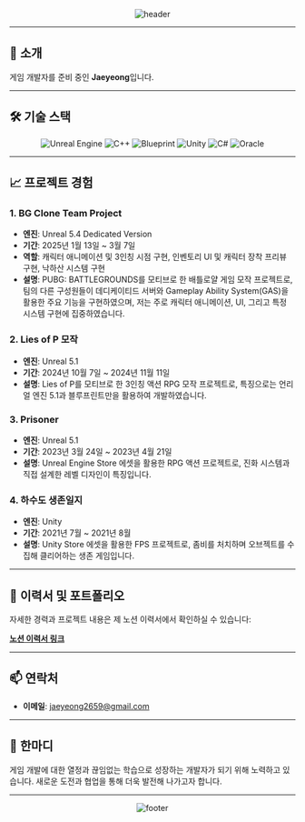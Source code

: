 <div align="center">

![header](https://capsule-render.vercel.app/api?type=speech&color=gradient&fontColor=auto&height=100&section=header&text=기술,%20협업%20==%20성장하는%20개발자의%20길%20?%20Success%20:%20Try%20Again&fontSize=26&fontAlignY=44)


</div>

---

## 👋 **소개**

게임 개발자를 준비 중인 **Jaeyeong**입니다.

---

## 🛠 **기술 스택**

<div align="center">

![Unreal Engine](https://img.shields.io/badge/Unreal%20Engine-0E1128?style=for-the-badge&logo=Unreal%20Engine&logoColor=white)
![C++](https://img.shields.io/badge/C%2B%2B-00599C?style=for-the-badge&logo=C%2B%2B&logoColor=white)
![Blueprint](https://img.shields.io/badge/Blueprint-27338e?style=for-the-badge&logo=Blueprint&logoColor=white)
![Unity](https://img.shields.io/badge/Unity-000000?style=for-the-badge&logo=Unity&logoColor=white)
![C#](https://img.shields.io/badge/C%23-239120?style=for-the-badge&logo=C%20Sharp&logoColor=white)
![Oracle](https://img.shields.io/badge/Oracle-F80000?style=for-the-badge&logo=Oracle&logoColor=white)

</div>

---

## 📈 **프로젝트 경험**

### 1. **BG Clone Team Project**
- **엔진**: Unreal 5.4 Dedicated Version
- **기간**: 2025년 1월 13일 ~ 3월 7일
- **역할**: 캐릭터 애니메이션 및 3인칭 시점 구현, 인벤토리 UI 및 캐릭터 장착 프리뷰 구현, 낙하산 시스템 구현
- **설명**: PUBG: BATTLEGROUNDS를 모티브로 한 배틀로얄 게임 모작 프로젝트로, 팀의 다른 구성원들이 데디케이티드 서버와 Gameplay Ability System(GAS)을 활용한 주요 기능을 구현하였으며, 저는 주로 캐릭터 애니메이션, UI, 그리고 특정 시스템 구현에 집중하였습니다.

### 2. **Lies of P 모작**
- **엔진**: Unreal 5.1
- **기간**: 2024년 10월 7일 ~ 2024년 11월 11일
- **설명**: Lies of P를 모티브로 한 3인칭 액션 RPG 모작 프로젝트로, 특징으로는 언리얼 엔진 5.1과 블루프린트만을 활용하여 개발하였습니다.

### 3. **Prisoner**
- **엔진**: Unreal 5.1
- **기간**: 2023년 3월 24일 ~ 2023년 4월 21일
- **설명**: Unreal Engine Store 에셋을 활용한 RPG 액션 프로젝트로, 진화 시스템과 직접 설계한 레벨 디자인이 특징입니다.

### 4. **하수도 생존일지**
- **엔진**: Unity
- **기간**: 2021년 7월 ~ 2021년 8월
- **설명**: Unity Store 에셋을 활용한 FPS 프로젝트로, 좀비를 처치하며 오브젝트를 수집해 클리어하는 생존 게임입니다.

---

## 📄 **이력서 및 포트폴리오**

자세한 경력과 프로젝트 내용은 제 노션 이력서에서 확인하실 수 있습니다:

[**노션 이력서 링크**](https://overcle.notion.site/49591e7ff9ef4feda7fb07e8366c03b5?pvs=4)

---

## 📫 **연락처**

- **이메일**: jaeyeong2659@gmail.com

---

## 💬 **한마디**

게임 개발에 대한 열정과 끊임없는 학습으로 성장하는 개발자가 되기 위해 노력하고 있습니다. 새로운 도전과 협업을 통해 더욱 발전해 나가고자 합니다.

---

<div align="center">

![footer](https://capsule-render.vercel.app/api?type=Waving&color=auto&height=150&section=footer&fontSize=90&rotate=-30)

</div>
